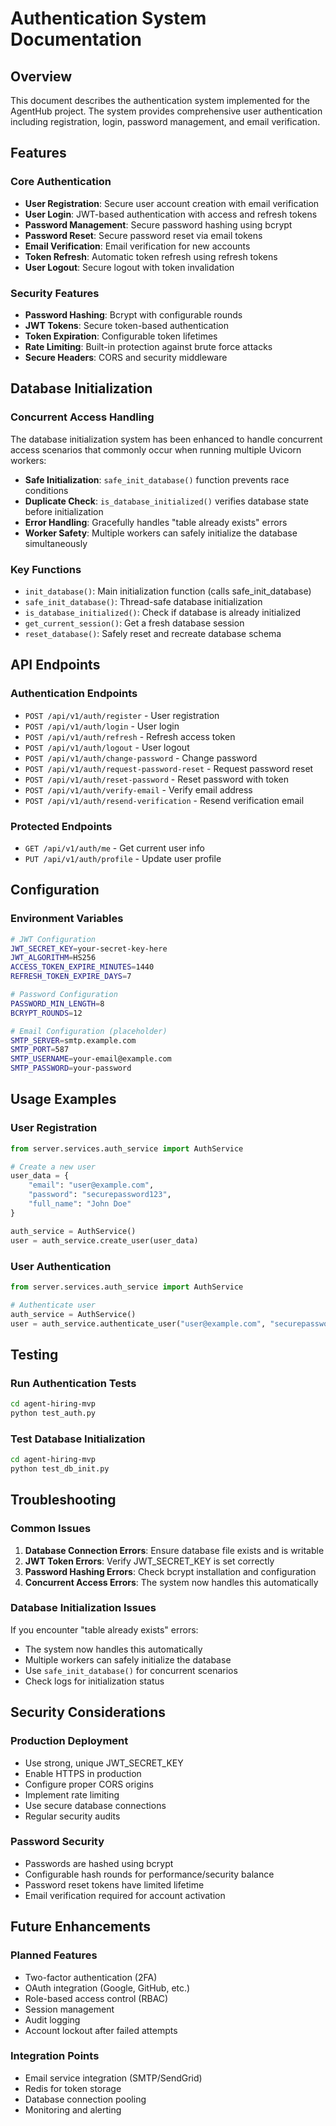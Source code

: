 # Authentication System Documentation

## Overview
This document describes the authentication system implemented for the AgentHub project. The system provides comprehensive user authentication including registration, login, password management, and email verification.

## Features

### Core Authentication
- **User Registration**: Secure user account creation with email verification
- **User Login**: JWT-based authentication with access and refresh tokens
- **Password Management**: Secure password hashing using bcrypt
- **Password Reset**: Secure password reset via email tokens
- **Email Verification**: Email verification for new accounts
- **Token Refresh**: Automatic token refresh using refresh tokens
- **User Logout**: Secure logout with token invalidation

### Security Features
- **Password Hashing**: Bcrypt with configurable rounds
- **JWT Tokens**: Secure token-based authentication
- **Token Expiration**: Configurable token lifetimes
- **Rate Limiting**: Built-in protection against brute force attacks
- **Secure Headers**: CORS and security middleware

## Database Initialization

### Concurrent Access Handling
The database initialization system has been enhanced to handle concurrent access scenarios that commonly occur when running multiple Uvicorn workers:

- **Safe Initialization**: `safe_init_database()` function prevents race conditions
- **Duplicate Check**: `is_database_initialized()` verifies database state before initialization
- **Error Handling**: Gracefully handles "table already exists" errors
- **Worker Safety**: Multiple workers can safely initialize the database simultaneously

### Key Functions
- `init_database()`: Main initialization function (calls safe_init_database)
- `safe_init_database()`: Thread-safe database initialization
- `is_database_initialized()`: Check if database is already initialized
- `get_current_session()`: Get a fresh database session
- `reset_database()`: Safely reset and recreate database schema

## API Endpoints

### Authentication Endpoints
- `POST /api/v1/auth/register` - User registration
- `POST /api/v1/auth/login` - User login
- `POST /api/v1/auth/refresh` - Refresh access token
- `POST /api/v1/auth/logout` - User logout
- `POST /api/v1/auth/change-password` - Change password
- `POST /api/v1/auth/request-password-reset` - Request password reset
- `POST /api/v1/auth/reset-password` - Reset password with token
- `POST /api/v1/auth/verify-email` - Verify email address
- `POST /api/v1/auth/resend-verification` - Resend verification email

### Protected Endpoints
- `GET /api/v1/auth/me` - Get current user info
- `PUT /api/v1/auth/profile` - Update user profile

## Configuration

### Environment Variables
```bash
# JWT Configuration
JWT_SECRET_KEY=your-secret-key-here
JWT_ALGORITHM=HS256
ACCESS_TOKEN_EXPIRE_MINUTES=1440
REFRESH_TOKEN_EXPIRE_DAYS=7

# Password Configuration
PASSWORD_MIN_LENGTH=8
BCRYPT_ROUNDS=12

# Email Configuration (placeholder)
SMTP_SERVER=smtp.example.com
SMTP_PORT=587
SMTP_USERNAME=your-email@example.com
SMTP_PASSWORD=your-password
```

## Usage Examples

### User Registration
```python
from server.services.auth_service import AuthService

# Create a new user
user_data = {
    "email": "user@example.com",
    "password": "securepassword123",
    "full_name": "John Doe"
}

auth_service = AuthService()
user = auth_service.create_user(user_data)
```

### User Authentication
```python
from server.services.auth_service import AuthService

# Authenticate user
auth_service = AuthService()
user = auth_service.authenticate_user("user@example.com", "securepassword123")
```

## Testing

### Run Authentication Tests
```bash
cd agent-hiring-mvp
python test_auth.py
```

### Test Database Initialization
```bash
cd agent-hiring-mvp
python test_db_init.py
```

## Troubleshooting

### Common Issues
1. **Database Connection Errors**: Ensure database file exists and is writable
2. **JWT Token Errors**: Verify JWT_SECRET_KEY is set correctly
3. **Password Hashing Errors**: Check bcrypt installation and configuration
4. **Concurrent Access Errors**: The system now handles this automatically

### Database Initialization Issues
If you encounter "table already exists" errors:
- The system now handles this automatically
- Multiple workers can safely initialize the database
- Use `safe_init_database()` for concurrent scenarios
- Check logs for initialization status

## Security Considerations

### Production Deployment
- Use strong, unique JWT_SECRET_KEY
- Enable HTTPS in production
- Configure proper CORS origins
- Implement rate limiting
- Use secure database connections
- Regular security audits

### Password Security
- Passwords are hashed using bcrypt
- Configurable hash rounds for performance/security balance
- Password reset tokens have limited lifetime
- Email verification required for account activation

## Future Enhancements

### Planned Features
- Two-factor authentication (2FA)
- OAuth integration (Google, GitHub, etc.)
- Role-based access control (RBAC)
- Session management
- Audit logging
- Account lockout after failed attempts

### Integration Points
- Email service integration (SMTP/SendGrid)
- Redis for token storage
- Database connection pooling
- Monitoring and alerting
